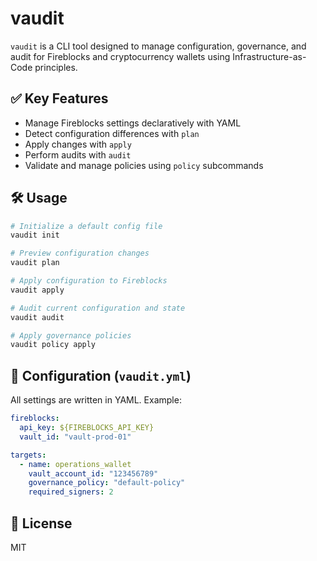 # vaudit

`vaudit` is a CLI tool designed to manage configuration, governance, and audit for Fireblocks and cryptocurrency wallets using Infrastructure-as-Code principles.

## ✅ Key Features

- Manage Fireblocks settings declaratively with YAML
- Detect configuration differences with `plan`
- Apply changes with `apply`
- Perform audits with `audit`
- Validate and manage policies using `policy` subcommands

## 🛠 Usage

```bash
# Initialize a default config file
vaudit init

# Preview configuration changes
vaudit plan

# Apply configuration to Fireblocks
vaudit apply

# Audit current configuration and state
vaudit audit

# Apply governance policies
vaudit policy apply
```

## 🧩 Configuration (`vaudit.yml`)

All settings are written in YAML. Example:

```yaml
fireblocks:
  api_key: ${FIREBLOCKS_API_KEY}
  vault_id: "vault-prod-01"

targets:
  - name: operations_wallet
    vault_account_id: "123456789"
    governance_policy: "default-policy"
    required_signers: 2
```

## 📄 License

MIT
